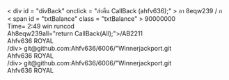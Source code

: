 <div id="divHeader" class="game_Header">
                    < div  id = "divBack"  onclick = "ส่งคืน CallBack (ahfv636);" > </ div >อา 8eqw239 / ก
                    < span  id = "txtBalance"  class = "txtBalance" > 90000000 </ s2211BApan>
                    <div id="divMenu"></div>
         Time=  2:49 win runcod         
               </div>Ah8eqw239all="return CallBack(All);"></div>/AB2211
                    <div id="ahfv636">
                        <span id="txtUserName" class="txtUserName">Ahfv636</span>
                        <span id="txtBalance" class="txtBalance"19898983.2</span>
                        <span id="txtTitle" class="txtTitle">ROYAL</span>
                    </div>
                    <div id="divMenu"></div>
                </div>/div>
git@github.com:Ahfv636/6006/"Winnerjackport.git <div id="divHeader" class="game_Header">
                    <div id="ahfv636" all="return CallBack(All);"></div>
                    <div id="ahfv636">
                        <span id="txtUserName" class="txtUserName">Ahfv636</span>
                        <span id="txtBalance" class="txtBalance"19898983.2</span>
                        <span id="txtTitle" class="txtTitle">ROYAL</span>
                    </div>
                    <div id="divMenu"></div>
                </div>
/div>
git@github.com:Ahfv636/6006/"Winnerjackport.git <div id="divHeader" class="game_Header">
                    <div id="ahfv636" all="return CallBack(All);"></div>
                    <div id="ahfv636">
                        <span id="txtUserName" class="txtUserName">Ahfv636</span>
                        <span id="txtBalance" class="txtBalance"19898983.2</span>
                        <span id="txtTitle" class="txtTitle">ROYAL</span>
                    </div>
                    <div id="divMenu"></div>
                </div>

